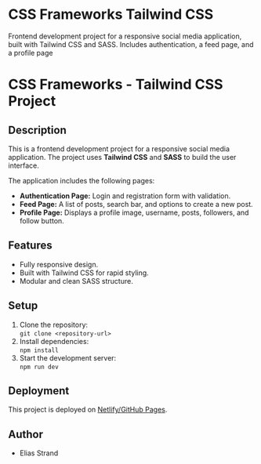 # CSS Frameworks  Tailwind CSS
 Frontend development project for a responsive social media application, built with Tailwind CSS and SASS. Includes authentication, a feed page, and a profile page

# CSS Frameworks - Tailwind CSS Project

## Description
This is a frontend development project for a responsive social media application. The project uses **Tailwind CSS** and **SASS** to build the user interface.

The application includes the following pages:
- **Authentication Page:** Login and registration form with validation.
- **Feed Page:** A list of posts, search bar, and options to create a new post.
- **Profile Page:** Displays a profile image, username, posts, followers, and follow button.

## Features
- Fully responsive design.
- Built with Tailwind CSS for rapid styling.
- Modular and clean SASS structure.

## Setup
1. Clone the repository:  
   `git clone <repository-url>`
2. Install dependencies:  
   `npm install`
3. Start the development server:  
   `npm run dev`

## Deployment
This project is deployed on [Netlify/GitHub Pages](link-to-deployment).

## Author
- Elias Strand
